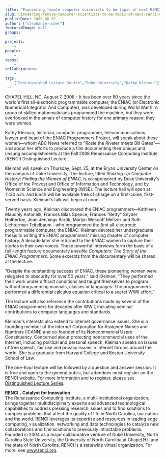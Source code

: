 ```yaml
---
title: "Pioneering female computer scientists to be topic of next RENCI Distinguished Lecture"
slug: pioneering-female-computer-scientists-to-be-topic-of-next-renci-distinguished-lecture
publishDate: 2008-08-07
author: ["stephanie-suber"]
featuredImage: null
groups:
    - 
projects:
    - 
people:
    - 
teams: 
    - 
collaborations:
    - 
tags:
    ["Distinguished Lecture Series","Duke University","Kathy Kleiman"]
---
```

<p>CHAPEL HILL, NC, August 7, 2008 - It has been over 60 years since the world's first all-electronic programmable computer, the ENIAC (or Electronic Numerical Integrator And Computer), was developed during World War II.  A group of skilled mathematicians programmed the machine, but they were overlooked in the annals of computer history for one primary reason: they were women.</p>
<p>Kathy Kleiman, historian, computer programmer, telecommunications lawyer and head of the ENIAC Programmers Project, will speak about these women—whom ABC News referred to "Rosie the Riveter meets Bill Gates"—and about her efforts to produce a film documenting their unique and unsung accomplishments at the Fall 2008 Renaissance Computing Institute (RENCI) Distinguished Lecture.</p>
<p>Kleiman will speak on Thursday, Sept. 25, at the Bryan University Center on the campus of Duke University. The lecture, titled <em>Shaking Up Computer  History: Finding the Women of ENIAC,</em> is co-sponsored by Duke University's Office of the Provost and Office of Information and Technology, and by Women in Science and Engineering (WISE). The lecture hall will open at 11:30 a.m. and lunch will be available free of charge on a first-come, first-served basis. Kleiman's talk will begin at noon.</p>
<p>Twenty years ago, Kleiman discovered the ENIAC programmers—Kathleen Mauchly Antonelli, Frances Bilas Spence, Frances "Betty" Snyder Holberton, Jean Jennings Bartik, Marlyn Wescoff Meltzer and Ruth Lichterman Teitelbaum—who programmed the first all-electronic programmable computer, the ENIAC. Kleiman devoted her undergraduate thesis to writing the ENIAC programmers' missing chapter of computer history. A decade later she returned to the ENIAC women to capture their stories in their own voices. These powerful interviews form the basis of a full-length feature documentary <em>Invisible Computers: The  Story of the ENIAC Programmers</em>. Some excerpts from the documentary will be  shared at the lecture.</p>
<p>"Despite the outstanding success of ENIAC, these pioneering women were relegated to obscurity for over 50 years," said Kleiman. "They performed their work under difficult conditions and taught themselves to program without programming manuals, classes or languages. The programmers performed a differential calculus equation critical to a secret WWII effort."</p>
<p>The lecture will also reference the contributions made by several of the ENIAC programmers for decades after WWII, including seminal contributions to computer languages and standards.</p>
<p>Kleiman's interests also extend to Internet governance issues. She is a founding member of the Internet Corporation for Assigned Names and Numbers (ICANN) and co-founder of its Noncommercial Users Constituency. Concerned about protecting noncommercial uses of the Internet, including political and personal speech, Kleiman speaks on issues of free speech, fair use and privacy issues in Internet forums around the world. She is a graduate from Harvard College and Boston University School of Law.</p>
<p>The one-hour lecture will be followed by a question and answer session. It is free and open to the general public, but attendees must register on the RENCI website. For more information and to register, please see <a href="https://www.renci.org/focus-areas/education-and-outreach/distinguished-lecture-series">Distinguished Lecture Series</a>.</p>
<p><strong>RENCI…Catalyst for  Innovation</strong><br />
The Renaissance Computing Institute, a multi-institutional organization, brings together multidisciplinary experts and advanced technological capabilities to address pressing research issues and to find solutions to complex problems that affect the quality of life in North Carolina, our nation and the world. RENCI leverages its expertise and resources in leading edge computing, visualization, networking and data technologies to catalyze new collaborations and find solutions to previously intractable problems. Founded in 2004 as a major collaborative venture of Duke University, North Carolina State University, the University of North Carolina at Chapel Hill and the state of North Carolina, RENCI is a statewide virtual organization. For more, see <a href="https://www.renci.org/">www.renci.org</a>.</p>

